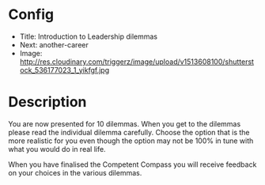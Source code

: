 # Config
 - Title: Introduction to Leadership dilemmas
 - Next: another-career
 - Image: http://res.cloudinary.com/triggerz/image/upload/v1513608100/shutterstock_536177023_1_yikfgf.jpg

# Description
You are now presented for 10 dilemmas. 
When you get to the dilemmas please read the individual dilemma carefully.
Choose the option that is the more realistic for you even though the option may not be 100% in tune with what you would do in real life. 

When you have finalised the Competent Compass you will receive feedback on your choices in the various dilemmas. 

